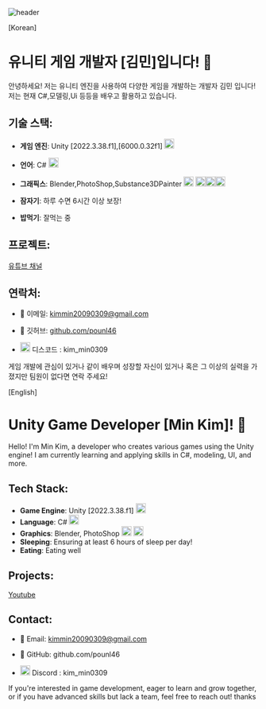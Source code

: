 ![header](https://capsule-render.vercel.app/api?type=waving&color=8FBC8F&height=250&section=header&text=Developer&fontSize=80&animation=fadeIn&fontColor=000000&desc=Kim_Min&descAlignY=65)


[Korean]
# 유니티 게임 개발자 [김민]입니다! 👾

안녕하세요! 저는 유니티 엔진을 사용하여 다양한 게임을 개발하는 개발자 김민 입니다! 저는 현재 C#,모델링,Ui 등등을 배우고 활용하고 있습니다.

## 기술 스택:
- **게임 엔진**: Unity [2022.3.38.f1],[6000.0.32f1] <img src="https://uxwing.com/wp-content/themes/uxwing/download/brands-and-social-media/unity-game-engine-icon.png"  width="20" height="20"/>
- **언어**: C# <img src="https://www.javacodegeeks.com/wp-content/uploads/2024/01/pngegg-1-1.png"  width="20" height="20"/>
- **그래픽스**: Blender,PhotoShop,Substance3DPainter <img src="https://upload.wikimedia.org/wikipedia/commons/thumb/0/0c/Blender_logo_no_text.svg/2503px-Blender_logo_no_text.svg.png"  width="20" height="20"/> <img src="https://upload.wikimedia.org/wikipedia/commons/thumb/a/af/Adobe_Photoshop_CC_icon.svg/2101px-Adobe_Photoshop_CC_icon.svg.png"  width="20" height="20"/><img src="https://uxwing.com/wp-content/themes/uxwing/download/brands-and-social-media/adobe-substance-3d-painter-icon.png"  width="20" height="20"/><img src="https://uxwing.com/wp-content/themes/uxwing/download/brands-and-social-media/adobe-substance-3d-designer-icon.png"  width="20" height="20"/>

- **잠자기**: 하루 수면 6시간 이상 보장!
- **밥먹기**: 잘먹는 중

## 프로젝트:
[유튜브 채널](https://www.youtube.com/channel/UCpoMrZz50yp0kh8G-qyXVoA)

## 연락처:
- 📧 이메일: kimmin20090309@gmail.com
  
- 🔗 깃허브: [github.com/pounl46](https://github.com/pounl46)

- <img src="https://images.crunchbase.com/image/upload/c_pad,f_auto,q_auto:eco,dpr_1/v1440924046/wi1mlnkbn2jluko8pzkj.png"  width="20" height="20"/> 디스코드 : kim_min0309


게임 개발에 관심이 있거나 같이 배우며 성장할 자신이 있거나 혹은 그 이상의 실력을 가졌지만 팀원이 없다면 연락 주세요!

[English]
# Unity Game Developer [Min Kim]! 👾

Hello! I'm Min Kim, a developer who creates various games using the Unity engine! I am currently learning and applying skills in C#, modeling, UI, and more.

## Tech Stack:
- **Game Engine**: Unity [2022.3.38.f1] <img src="https://uxwing.com/wp-content/themes/uxwing/download/brands-and-social-media/unity-game-engine-icon.png"  width="20" height="20"/>
- **Language**: C# <img src="https://www.javacodegeeks.com/wp-content/uploads/2024/01/pngegg-1-1.png"  width="20" height="20"/>
- **Graphics**: Blender, PhotoShop <img src="https://upload.wikimedia.org/wikipedia/commons/thumb/0/0c/Blender_logo_no_text.svg/2503px-Blender_logo_no_text.svg.png"  width="20" height="20"/> <img src="https://upload.wikimedia.org/wikipedia/commons/thumb/a/af/Adobe_Photoshop_CC_icon.svg/2101px-Adobe_Photoshop_CC_icon.svg.png"  width="20" height="20"/>
- **Sleeping**: Ensuring at least 6 hours of sleep per day!
- **Eating**: Eating well

## Projects:
[Youtube](https://www.youtube.com/channel/UCpoMrZz50yp0kh8G-qyXVoA)

## Contact:
- 📧 Email: kimmin20090309@gmail.com

- 🔗 GitHub: github.com/pounl46

- <img src="https://images.crunchbase.com/image/upload/c_pad,f_auto,q_auto:eco,dpr_1/v1440924046/wi1mlnkbn2jluko8pzkj.png"  width="20" height="20"/> Discord : kim_min0309

If you're interested in game development, eager to learn and grow together, or if you have advanced skills but lack a team, feel free to reach out! thanks
